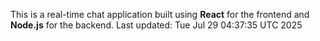 This is a real-time chat application built using **React** for the frontend and **Node.js** for the backend.
Last updated: Tue Jul 29 04:37:35 UTC 2025
